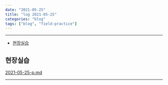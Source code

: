 ```yaml
---
date: "2021-05-25"
title: "log 2021-05-25"
categories: "blog"
tags: ["blog", "field-practice"]
---
```


----------

- [현장실습](#현장실습)

## 현장실습

[2021-05-25-p.md](./2021-05-25-p.md)

----------
